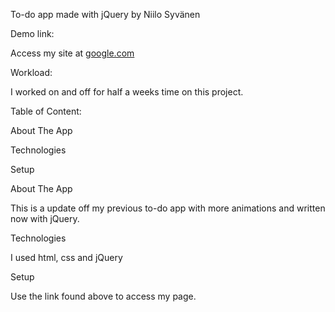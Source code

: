 To-do app made with jQuery by Niilo Syvänen

Demo link:

Access my site at [google.com](https://niilosyjqueryapp.netlify.app/)

Workload:

I worked on and off for half a weeks time on this project.

Table of Content:

About The App

Technologies

Setup



About The App

This is a update off my previous to-do app with more animations and written now with jQuery.

Technologies

I used html, css and jQuery

Setup

Use the link found above to access my page.
